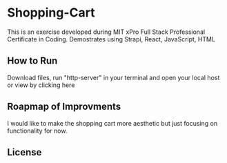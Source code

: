 # Shopping-Cart
This is an exercise developed during MIT xPro Full Stack Professional Certificate in Coding.
Demostrates using Strapi, React, JavaScript, HTML

## How to Run 
Download files, run "http-server" in your terminal and open your local host or view by clicking here 

## Roapmap of Improvments 
I would like to make the shopping cart more aesthetic but just focusing on functionality for now. 

## License 
